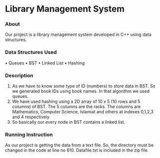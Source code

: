 # Library Management System
### About
Our project is a library management system developed in C++ using data structures.

### Data Structures Used
•	Queues
•	BST
•	Linked List
•	Hashing

### Description
1.  As we have to know some type of ID (numbers) to store data in BST. So we generated book IDs using book names. In that algorithm we used queues. 
2.	We have used hashing using a 2D array of 10 x 5 (10 rows and 5 columns) of BST. The 5 columns are the racks. The columns are Mathematics, Computer Science, Islamiat and others at indexes 0,1,2,3 and 4 respectively.
3.	So basically our every node in BST contains a linked list.

### Running Instruction
As our project is getting the data from a text file. So, the directory must be changed in the code at line no 610. Datafile.txt is included in the zip file.

